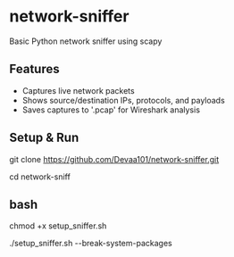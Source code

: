 # network-sniffer

Basic Python network sniffer using scapy

## Features
- Captures live network packets
- Shows source/destination IPs, protocols, and payloads
- Saves captures to '.pcap' for Wireshark analysis

## Setup & Run
git clone https://github.com/Devaa101/network-sniffer.git

cd network-sniff

## bash

chmod +x setup_sniffer.sh

./setup_sniffer.sh --break-system-packages
